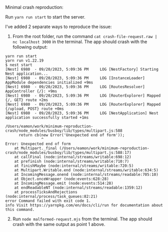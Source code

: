 Minimal crash reproduction:

Run `yarn run start` to start the server.

I've added 2 separate ways to reproduce the issue:

1. From the root folder, run the command `cat crash-file-request.raw | nc localhost 3000` in the terminal.
The app should crash with the following output:
```
yarn run start
yarn run v1.22.19
$ nest start
[Nest] 6980  - 09/20/2023, 5:09:36 PM     LOG [NestFactory] Starting Nest application...
[Nest] 6980  - 09/20/2023, 5:09:36 PM     LOG [InstanceLoader] AppModule dependencies initialized +9ms
[Nest] 6980  - 09/20/2023, 5:09:36 PM     LOG [RoutesResolver] AppController {/}: +9ms
[Nest] 6980  - 09/20/2023, 5:09:36 PM     LOG [RouterExplorer] Mapped {/, GET} route +2ms
[Nest] 6980  - 09/20/2023, 5:09:36 PM     LOG [RouterExplorer] Mapped {/upload, POST} route +0ms
[Nest] 6980  - 09/20/2023, 5:09:36 PM     LOG [NestApplication] Nest application successfully started +1ms

/Users/eamon/work/minimum-reproduction-crash/node_modules/busboy/lib/types/multipart.js:588
      return cb(new Error('Unexpected end of form'));
                ^
Error: Unexpected end of form
    at Multipart._final (/Users/eamon/work/minimum-reproduction-crash/node_modules/busboy/lib/types/multipart.js:588:17)
    at callFinal (node:internal/streams/writable:698:12)
    at prefinish (node:internal/streams/writable:710:7)
    at finishMaybe (node:internal/streams/writable:720:5)
    at Multipart.Writable.end (node:internal/streams/writable:634:5)
    at IncomingMessage.onend (node:internal/streams/readable:705:10)
    at Object.onceWrapper (node:events:628:28)
    at IncomingMessage.emit (node:events:514:28)
    at endReadableNT (node:internal/streams/readable:1359:12)
    at processTicksAndRejections (node:internal/process/task_queues:82:21)
error Command failed with exit code 1.
info Visit https://yarnpkg.com/en/docs/cli/run for documentation about this command.
```

2. Run `node malformed-request.mjs` from the terminal.
The app should crash with the same output as point 1 above.
